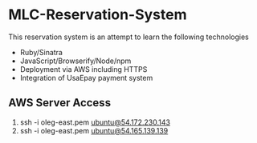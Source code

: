 # MLC-Reservation-System

This reservation system is an attempt to learn the following technologies
* Ruby/Sinatra
* JavaScript/Browserify/Node/npm
* Deployment via AWS including HTTPS
* Integration of UsaEpay payment system

## AWS Server Access
1. ssh -i oleg-east.pem ubuntu@54.172.230.143
2. ssh -i oleg-east.pem ubuntu@54.165.139.139
